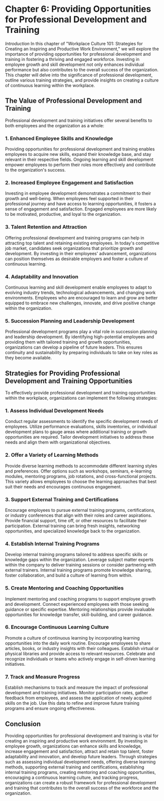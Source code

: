 Chapter 6: Providing Opportunities for Professional Development and Training
============================================================================

*Introduction* In this chapter of "Workplace Culture 101: Strategies for Creating an Inspiring and Productive Work Environment," we will explore the importance of providing opportunities for professional development and training in fostering a thriving and engaged workforce. Investing in employee growth and skill development not only enhances individual performance but also contributes to the overall success of the organization. This chapter will delve into the significance of professional development, outline various training strategies, and provide insights on creating a culture of continuous learning within the workplace.

The Value of Professional Development and Training
--------------------------------------------------

Professional development and training initiatives offer several benefits to both employees and the organization as a whole:

### 1. Enhanced Employee Skills and Knowledge

Providing opportunities for professional development and training enables employees to acquire new skills, expand their knowledge base, and stay relevant in their respective fields. Ongoing learning and skill development empower employees to perform their roles more effectively and contribute to the organization's success.

### 2. Increased Employee Engagement and Satisfaction

Investing in employee development demonstrates a commitment to their growth and well-being. When employees feel supported in their professional journey and have access to learning opportunities, it fosters a sense of engagement and satisfaction. Engaged employees are more likely to be motivated, productive, and loyal to the organization.

### 3. Talent Retention and Attraction

Offering professional development and training programs can help in attracting top talent and retaining existing employees. In today's competitive job market, candidates seek organizations that prioritize growth and development. By investing in their employees' advancement, organizations can position themselves as desirable employers and foster a culture of continuous learning.

### 4. Adaptability and Innovation

Continuous learning and skill development enable employees to adapt to evolving industry trends, technological advancements, and changing work environments. Employees who are encouraged to learn and grow are better equipped to embrace new challenges, innovate, and drive positive change within the organization.

### 5. Succession Planning and Leadership Development

Professional development programs play a vital role in succession planning and leadership development. By identifying high-potential employees and providing them with tailored training and growth opportunities, organizations can develop a pipeline of future leaders. This ensures continuity and sustainability by preparing individuals to take on key roles as they become available.

Strategies for Providing Professional Development and Training Opportunities
----------------------------------------------------------------------------

To effectively provide professional development and training opportunities within the workplace, organizations can implement the following strategies:

### 1. Assess Individual Development Needs

Conduct regular assessments to identify the specific development needs of employees. Utilize performance evaluations, skills inventories, or individual development plans to gauge areas where additional training or growth opportunities are required. Tailor development initiatives to address these needs and align them with organizational objectives.

### 2. Offer a Variety of Learning Methods

Provide diverse learning methods to accommodate different learning styles and preferences. Offer options such as workshops, seminars, e-learning modules, mentoring programs, job rotations, and cross-functional projects. This variety allows employees to choose the learning approaches that best suit their needs and encourages continuous engagement.

### 3. Support External Training and Certifications

Encourage employees to pursue external training programs, certifications, or industry conferences that align with their roles and career aspirations. Provide financial support, time off, or other resources to facilitate their participation. External training can bring fresh insights, networking opportunities, and specialized knowledge back to the organization.

### 4. Establish Internal Training Programs

Develop internal training programs tailored to address specific skills or knowledge gaps within the organization. Leverage subject matter experts within the company to deliver training sessions or consider partnering with external trainers. Internal training programs promote knowledge sharing, foster collaboration, and build a culture of learning from within.

### 5. Create Mentoring and Coaching Opportunities

Implement mentoring and coaching programs to support employee growth and development. Connect experienced employees with those seeking guidance or specific expertise. Mentoring relationships provide invaluable opportunities for knowledge transfer, skill-building, and career guidance.

### 6. Encourage Continuous Learning Culture

Promote a culture of continuous learning by incorporating learning opportunities into the daily work routine. Encourage employees to share articles, books, or industry insights with their colleagues. Establish virtual or physical libraries and provide access to relevant resources. Celebrate and recognize individuals or teams who actively engage in self-driven learning initiatives.

### 7. Track and Measure Progress

Establish mechanisms to track and measure the impact of professional development and training initiatives. Monitor participation rates, gather feedback from employees, and assess the application of newly acquired skills on the job. Use this data to refine and improve future training programs and ensure ongoing effectiveness.

Conclusion
----------

Providing opportunities for professional development and training is vital for creating an inspiring and productive work environment. By investing in employee growth, organizations can enhance skills and knowledge, increase engagement and satisfaction, attract and retain top talent, foster adaptability and innovation, and develop future leaders. Through strategies such as assessing individual development needs, offering diverse learning methods, supporting external training and certifications, establishing internal training programs, creating mentoring and coaching opportunities, encouraging a continuous learning culture, and tracking progress, organizations can create a robust framework for professional development and training that contributes to the overall success of the workforce and the organization.
